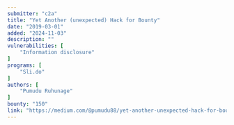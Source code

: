 ```yaml
---
submitter: "c2a"
title: "Yet Another (unexpected) Hack for Bounty"
date: "2019-03-01"
added: "2024-11-03"
description: ""
vulnerabilities: [
    "Information disclosure"
]
programs: [
    "Sli.do"
]
authors: [
    "Pumudu Ruhunage"
]
bounty: "150"
link: "https://medium.com/@pumudu88/yet-another-unexpected-hack-for-bounty-295cee0ecc24"
---
```




